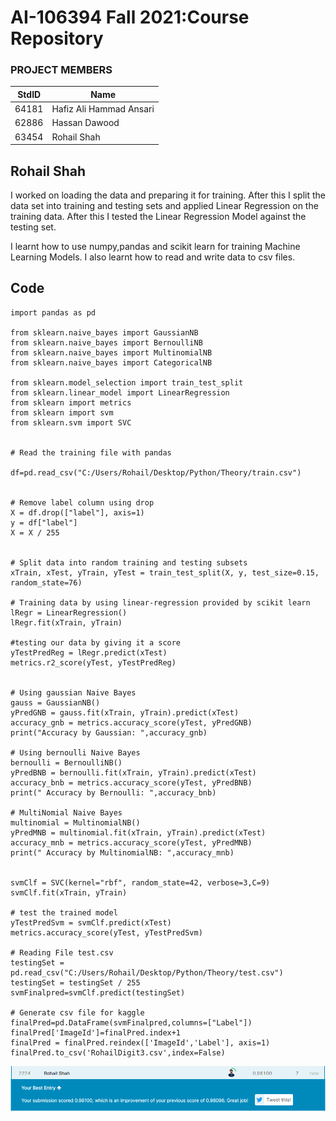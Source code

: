 # AI-106394 Fall 2021:Course Repository

### PROJECT MEMBERS ###
StdID | Name
------------ | -------------
64181 | Hafiz Ali Hammad Ansari 
62886 | Hassan Dawood
63454 | Rohail Shah


## Rohail Shah

I worked on loading the data and preparing it for training. After this I split the data set into training and testing sets and applied Linear Regression on the training data. After this I tested the Linear Regression Model against the testing set.

I learnt how to use numpy,pandas and scikit learn for training Machine Learning Models. I also learnt how to read and write data to csv files.


## Code

	import pandas as pd

	from sklearn.naive_bayes import GaussianNB
	from sklearn.naive_bayes import BernoulliNB 
	from sklearn.naive_bayes import MultinomialNB 
	from sklearn.naive_bayes import CategoricalNB

	from sklearn.model_selection import train_test_split 
	from sklearn.linear_model import LinearRegression
	from sklearn import metrics
	from sklearn import svm
	from sklearn.svm import SVC


	# Read the training file with pandas 

	df=pd.read_csv("C:/Users/Rohail/Desktop/Python/Theory/train.csv")


	# Remove label column using drop
	X = df.drop(["label"], axis=1) 
	y = df["label"]
	X = X / 255


	# Split data into random training and testing subsets
	xTrain, xTest, yTrain, yTest = train_test_split(X, y, test_size=0.15, random_state=76)

	# Training data by using linear-regression provided by scikit learn
	lRegr = LinearRegression()
	lRegr.fit(xTrain, yTrain)

	#testing our data by giving it a score
	yTestPredReg = lRegr.predict(xTest)
	metrics.r2_score(yTest, yTestPredReg)


	# Using gaussian Naive Bayes 
	gauss = GaussianNB()
	yPredGNB = gauss.fit(xTrain, yTrain).predict(xTest)
	accuracy_gnb = metrics.accuracy_score(yTest, yPredGNB)
	print("Accuracy by Gaussian: ",accuracy_gnb)

	# Using bernoulli Naive Bayes 
	bernoulli = BernoulliNB()
	yPredBNB = bernoulli.fit(xTrain, yTrain).predict(xTest)
	accuracy_bnb = metrics.accuracy_score(yTest, yPredBNB)
	print(" Accuracy by Bernoulli: ",accuracy_bnb)

	# MultiNomial Naive Bayes 
	multinomial = MultinomialNB()
	yPredMNB = multinomial.fit(xTrain, yTrain).predict(xTest)
	accuracy_mnb = metrics.accuracy_score(yTest, yPredMNB)
	print(" Accuracy by MultinomialNB: ",accuracy_mnb)


	svmClf = SVC(kernel="rbf", random_state=42, verbose=3,C=9)
	svmClf.fit(xTrain, yTrain)

	# test the trained model
	yTestPredSvm = svmClf.predict(xTest)
	metrics.accuracy_score(yTest, yTestPredSvm)

	# Reading File test.csv 
	testingSet = pd.read_csv("C:/Users/Rohail/Desktop/Python/Theory/test.csv")
	testingSet = testingSet / 255
	svmFinalpred=svmClf.predict(testingSet)

	# Generate csv file for kaggle
	finalPred=pd.DataFrame(svmFinalpred,columns=["Label"])
	finalPred['ImageId']=finalPred.index+1
	finalPred = finalPred.reindex(['ImageId','Label'], axis=1)
	finalPred.to_csv('RohailDigit3.csv',index=False)
  
![Kaggle Accuracy](https://github.com/Rohail221/AI-106394/blob/master/Assign01/RohailKAGGLE.png)
